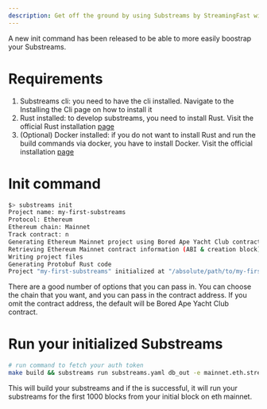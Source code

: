 ```yaml
---
description: Get off the ground by using Substreams by StreamingFast with init command
---
```


A new init command has been released to be able to more easily boostrap your Substreams.

# Requirements
1. Substreams cli: you need to have the cli installed. Navigate to the Installing the Cli page on how to install it
2. Rust installed: to develop substreams, you need to install Rust. Visit the official Rust installation [page](https://www.rust-lang.org/tools/install)
3. (Optional) Docker installed: if you do not want to install Rust and run the build commands via docker, you have to install Docker. Visit the official installation [page](https://docs.docker.com/engine/install/)

# Init command
```bash
$> substreams init
Project name: my-first-substreams
Protocol: Ethereum
Ethereum chain: Mainnet
Track contract: n
Generating Ethereum Mainnet project using Bored Ape Yacht Club contract for demo purposes
Retrieving Ethereum Mainnet contract information (ABI & creation block)
Writing project files
Generating Protobuf Rust code
Project "my-first-substreams" initialized at "/absolute/path/to/my-first/substreams/"
```

There are a good number of options that you can pass in. You can choose the chain that you want, and you can pass in the contract address. If you omit the contract address, the default will be Bored Ape Yacht Club contract.

# Run your initialized Substreams
```bash
# run command to fetch your auth token
make build && substreams run substreams.yaml db_out -e mainnet.eth.streamingfast.io:443 -t +1000
```

This will build your substreams and if the is successful, it will run your substreams for the first 1000 blocks from your initial block on eth mainnet.
